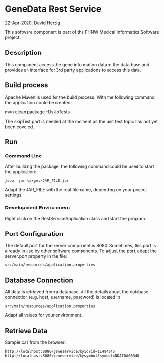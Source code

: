 # GeneData Rest Service
22-Apr-2020, David Herzig

This software component is part of the FHNW Medical Informatics Software project.

## Description
This component access the gene information data in the data base and
provides an interface for 3rd party applications to access this data.

## Build process
Apache Maven is used for the build process. With the following
command the application could be created:

mvn clean package -DskipTests

The skipTest part is needed at the moment as the unit test topic
has not yet been covered.

## Run
### Command Line
After building the package, the following command could be used
to start the application:

    java -jar target/JAR_FILE.jar

Adapt the JAR_FILE with the real file name, depending on your project
settings.

### Development Environment
Right click on the RestServiceApplication class and start the program.

## Port Configuration
The default port for the server component is 8080. Sometimes, this port
is already in use by other software components. To adjust the port,
adapt the server.port property in the file:

    src/main/resources/application.properties

## Database Connection
All data is retrieved from a database. All the details about the database connection
(e.g. host, username, password) is located in

    src/main/resources/application.properties

Adapt all values for your environment.

## Retrieve Data
Sample call from the browser:

    http://localhost:8080/geneservice/byid?id=11494045
    http://localhost:8080/geneservice/bysymbol?symbol=NDAI0A08340

